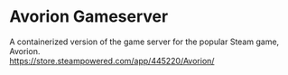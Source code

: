 # Avorion Gameserver

A containerized version of the game server for the popular Steam game, Avorion.<br>
https://store.steampowered.com/app/445220/Avorion/
